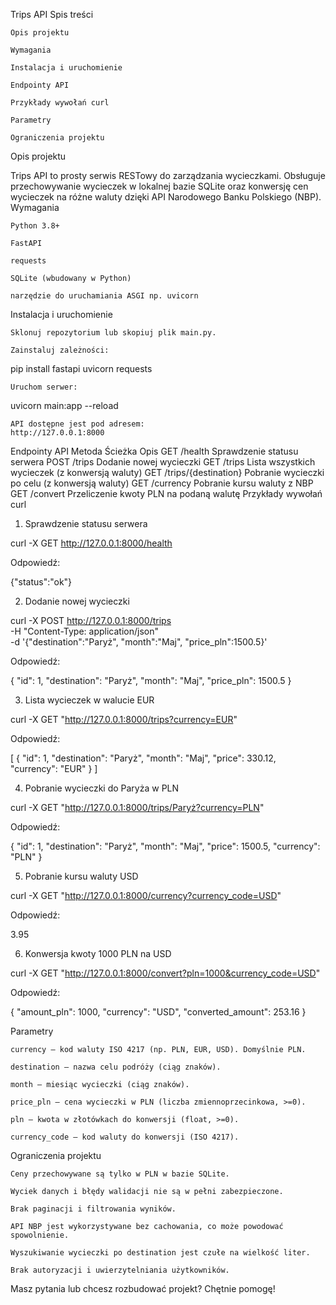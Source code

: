 Trips API
Spis treści

    Opis projektu

    Wymagania

    Instalacja i uruchomienie

    Endpointy API

    Przykłady wywołań curl

    Parametry

    Ograniczenia projektu

Opis projektu

Trips API to prosty serwis RESTowy do zarządzania wycieczkami.
Obsługuje przechowywanie wycieczek w lokalnej bazie SQLite oraz konwersję cen wycieczek na różne waluty dzięki API Narodowego Banku Polskiego (NBP).
Wymagania

    Python 3.8+

    FastAPI

    requests

    SQLite (wbudowany w Python)

    narzędzie do uruchamiania ASGI np. uvicorn

Instalacja i uruchomienie

    Sklonuj repozytorium lub skopiuj plik main.py.

    Zainstaluj zależności:

pip install fastapi uvicorn requests

    Uruchom serwer:

uvicorn main:app --reload

    API dostępne jest pod adresem:
    http://127.0.0.1:8000

Endpointy API
Metoda	Ścieżka	Opis
GET	/health	Sprawdzenie statusu serwera
POST	/trips	Dodanie nowej wycieczki
GET	/trips	Lista wszystkich wycieczek (z konwersją waluty)
GET	/trips/{destination}	Pobranie wycieczki po celu (z konwersją waluty)
GET	/currency	Pobranie kursu waluty z NBP
GET	/convert	Przeliczenie kwoty PLN na podaną walutę
Przykłady wywołań curl
1. Sprawdzenie statusu serwera

curl -X GET http://127.0.0.1:8000/health

Odpowiedź:

{"status":"ok"}

2. Dodanie nowej wycieczki

curl -X POST http://127.0.0.1:8000/trips \
 -H "Content-Type: application/json" \
 -d '{"destination":"Paryż", "month":"Maj", "price_pln":1500.5}'

Odpowiedź:

{
  "id": 1,
  "destination": "Paryż",
  "month": "Maj",
  "price_pln": 1500.5
}

3. Lista wycieczek w walucie EUR

curl -X GET "http://127.0.0.1:8000/trips?currency=EUR"

Odpowiedź:

[
  {
    "id": 1,
    "destination": "Paryż",
    "month": "Maj",
    "price": 330.12,
    "currency": "EUR"
  }
]

4. Pobranie wycieczki do Paryża w PLN

curl -X GET "http://127.0.0.1:8000/trips/Paryż?currency=PLN"

Odpowiedź:

{
  "id": 1,
  "destination": "Paryż",
  "month": "Maj",
  "price": 1500.5,
  "currency": "PLN"
}

5. Pobranie kursu waluty USD

curl -X GET "http://127.0.0.1:8000/currency?currency_code=USD"

Odpowiedź:

3.95

6. Konwersja kwoty 1000 PLN na USD

curl -X GET "http://127.0.0.1:8000/convert?pln=1000&currency_code=USD"

Odpowiedź:

{
  "amount_pln": 1000,
  "currency": "USD",
  "converted_amount": 253.16
}

Parametry

    currency — kod waluty ISO 4217 (np. PLN, EUR, USD). Domyślnie PLN.

    destination — nazwa celu podróży (ciąg znaków).

    month — miesiąc wycieczki (ciąg znaków).

    price_pln — cena wycieczki w PLN (liczba zmiennoprzecinkowa, >=0).

    pln — kwota w złotówkach do konwersji (float, >=0).

    currency_code — kod waluty do konwersji (ISO 4217).

Ograniczenia projektu

    Ceny przechowywane są tylko w PLN w bazie SQLite.

    Wyciek danych i błędy walidacji nie są w pełni zabezpieczone.

    Brak paginacji i filtrowania wyników.

    API NBP jest wykorzystywane bez cachowania, co może powodować spowolnienie.

    Wyszukiwanie wycieczki po destination jest czułe na wielkość liter.

    Brak autoryzacji i uwierzytelniania użytkowników.

Masz pytania lub chcesz rozbudować projekt? Chętnie pomogę!
